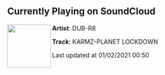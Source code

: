 ## Currently Playing on SoundCloud

[<img align="left" width="100" src="https://i1.sndcdn.com/artworks-C8xVWYzX3x4xYTNP-7dmfRw-t50x50.jpg">](https://soundcloud.com/karmas_productionz/karmz-planet-lockdown)

**Artist**: DUB-R8 

**Track**: KARMZ-PLANET LOCKDOWN

Last updated at 01/02/2021 00:50
